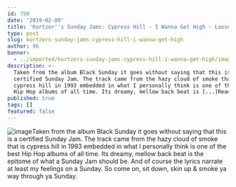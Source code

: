 ```yaml
---
id: 750
date: '2019-02-09'
title: 'Kortzer''s Sunday Jams: Cypress Hill - I Wanna Get High - Loose Lips'
type: post
slug: kortzers-sunday-jams-cypress-hill-i-wanna-get-high
author: 96
banner:
  - ../imported/kortzers-sunday-jams-cypress-hill-i-wanna-get-high/image750.jpeg
description: >-
  Taken from the album Black Sunday it goes without saying that this is a
  certified Sunday Jam. The track came from the hazy cloud of smoke that is
  cypress hill in 1993 embedded in what I personally think is one of the best
  Hip Hop albums of all time. Its dreamy, mellow back beat is [...]Read More...
published: true
tags: []
featured: false
---
```

![image](../../imported/kortzers-sunday-jams-cypress-hill-i-wanna-get-high/image750.jpeg)Taken from the album Black Sunday it goes without saying that this is a certified Sunday Jam. The track came from the hazy cloud of smoke that is cypress hill in 1993 embedded in what I personally think is one of the best Hip Hop albums of all time. Its dreamy, mellow back beat is the epitome of what a Sunday Jam should be. And of course the lyrics narrate at least my feelings on a Sunday. So come on, sit down, skin up & smoke ya way through ya Sunday.